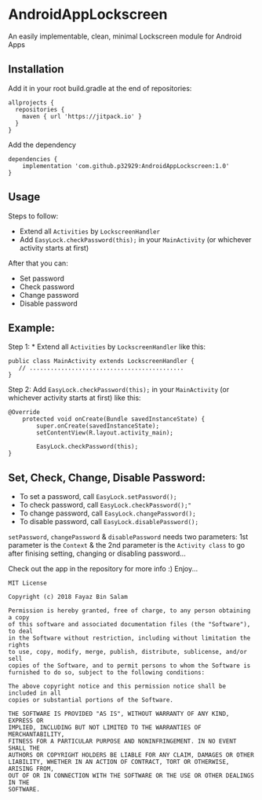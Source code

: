 # AndroidAppLockscreen
An easily implementable, clean, minimal Lockscreen module for Android Apps

## Installation
Add it in your root build.gradle at the end of repositories:

```
allprojects {
  repositories {
    maven { url 'https://jitpack.io' }
  }
}
```

Add the dependency

```
dependencies {
    implementation 'com.github.p32929:AndroidAppLockscreen:1.0'
}
```

## Usage
Steps to follow:
* Extend all ``Activities`` by ``LockscreenHandler``
* Add ```EasyLock.checkPassword(this);``` in your ```MainActivity``` (or whichever activity starts at first)

After that you can:
* Set password
* Check password
* Change password
* Disable password

## Example:
Step 1: * Extend all ``Activities`` by ``LockscreenHandler`` like this:

```
public class MainActivity extends LockscreenHandler {
   // ............................................
}
```

Step 2: Add ```EasyLock.checkPassword(this);``` in your ```MainActivity``` (or whichever activity starts at first) like this:

```
@Override
    protected void onCreate(Bundle savedInstanceState) {
        super.onCreate(savedInstanceState);
        setContentView(R.layout.activity_main);

        EasyLock.checkPassword(this);
}
```

## Set, Check, Change, Disable Password:
* To set a password, call ```EasyLock.setPassword();```
* To check password, call ```EasyLock.checkPassword();"```
* To change password, call ```EasyLock.changePassword();```
* To disable password, call ```EasyLock.disablePassword();```

```setPassword```, ```changePassword``` & ```disablePassword``` needs two parameters:
1st parameter is the ```Context``` & the
2nd parameter is the ```Activity class``` to go after finising setting, changing or disabling password...

Check out the app in the repository for more info :)
Enjoy...

```
MIT License

Copyright (c) 2018 Fayaz Bin Salam

Permission is hereby granted, free of charge, to any person obtaining a copy
of this software and associated documentation files (the "Software"), to deal
in the Software without restriction, including without limitation the rights
to use, copy, modify, merge, publish, distribute, sublicense, and/or sell
copies of the Software, and to permit persons to whom the Software is
furnished to do so, subject to the following conditions:

The above copyright notice and this permission notice shall be included in all
copies or substantial portions of the Software.

THE SOFTWARE IS PROVIDED "AS IS", WITHOUT WARRANTY OF ANY KIND, EXPRESS OR
IMPLIED, INCLUDING BUT NOT LIMITED TO THE WARRANTIES OF MERCHANTABILITY,
FITNESS FOR A PARTICULAR PURPOSE AND NONINFRINGEMENT. IN NO EVENT SHALL THE
AUTHORS OR COPYRIGHT HOLDERS BE LIABLE FOR ANY CLAIM, DAMAGES OR OTHER
LIABILITY, WHETHER IN AN ACTION OF CONTRACT, TORT OR OTHERWISE, ARISING FROM,
OUT OF OR IN CONNECTION WITH THE SOFTWARE OR THE USE OR OTHER DEALINGS IN THE
SOFTWARE.
```